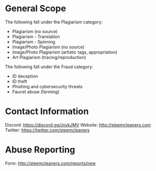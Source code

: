 # General Scope

The following fall under the Plagiarism category:
- Plagiarism (no source)
- Plagiarism - Translation
- Plagiarism - Spinning
- Image/Photo Plagiarism (no source)
- Image/Photo Plagiarism (artistic tags, appropriation)
- Art Plagiarism (tracing/reproduction)

The following fall under the Fraud category:
- ID deception
- ID theft
- Phishing and cybersecurity threats
- Faucet abuse (farming)

# Contact Information

Discord: https://discord.gg/JnvkJMV
Website: http://steemcleaners.com
Twitter: https://twitter.com/steemcleaners

# Abuse Reporting
Form: http://steemcleaners.com/reports/new

